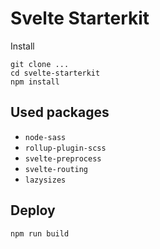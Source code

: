 # Svelte Starterkit

Install
```
git clone ...
cd svelte-starterkit
npm install
```

## Used packages

- `node-sass`
- `rollup-plugin-scss`
- `svelte-preprocess`
- `svelte-routing`
- `lazysizes`

## Deploy

```
npm run build
```
